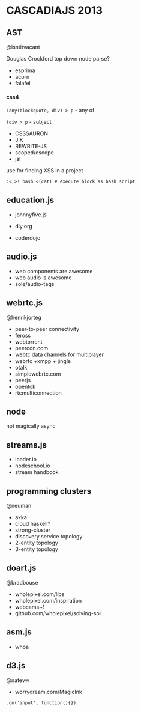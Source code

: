 # CASCADIAJS 2013

## AST
@isntitvacant

Douglas Crockford top down node parse?

* esprima
* acorn
* falafel

#### css4

`:any(blockquote, div) > p`   - any of

`!div > p`                    - subject

* CSSSAURON
* JIK
* REWRITE-JS
* scoped/escope
* jsl

use for finding XSS in a project

```
:<,>! bash <(cat) # execute block as bash script
```

## education.js

* johnnyfive.js

* diy.org
* coderdojo

## audio.js

* web components are awesome
* web audio is awesome
* sole/audio-tags

## webrtc.js

@henrikjorteg

* peer-to-peer connectivity
* feross
* webtorrent
* peercdn.com
* webtc data channels for multiplayer
* webrtc +xmpp + jingle
* otalk
* simplewebrtc.com
* peerjs
* opentok
* rtcmulticonnection

## node

not magically async

## streams.js

* loader.io
* nodeschool.io
* stream handbook

## programming clusters

@neuman

* akka
* cloud haskell?
* strong-cluster
* discovery service topology
* 2-entity topology
* 3-entity topology

## doart.js

@bradbouse

* wholepixel.com/libs
* wholepixel.com/inspiration
* webcams~!
* github.com/wholepixel/solving-sol

## asm.js
* whoa

## d3.js
@natevw

* worrydream.com/MagicInk

`.on('input', function(){})`
